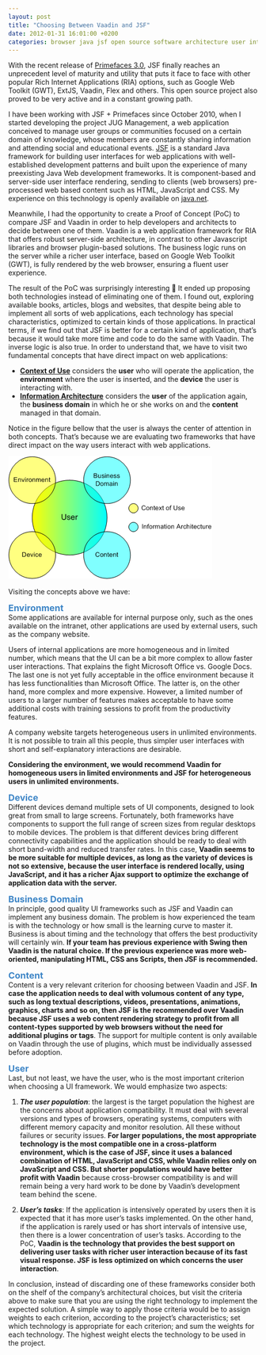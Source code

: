 ```yaml
---
layout: post
title: "Choosing Between Vaadin and JSF"
date: 2012-01-31 16:01:00 +0200
categories: browser java jsf open source software architecture user interface web
---
```


With the recent release of <a href="http://blog.primefaces.org/?p=1588" target="_blank">Primefaces 3.0</a>, JSF finally reaches an unprecedent level of maturity and utility that puts it face to face with other popular Rich Internet Applications (RIA) options, such as Google Web Toolkit (GWT), ExtJS, Vaadin, Flex and others. This open source project also proved to be very active and in a constant growing path.

I have been working with JSF + Primefaces since October 2010, when I started developing the project JUG Management, a web application conceived to manage user groups or communities focused on a certain domain of knowledge, whose members are constantly sharing information and attending social and educational events. <a href="http://www.oracle.com/technetwork/java/javaee/javaserverfaces-139869.html" target="_blank">JSF</a> is a standard Java framework for building user interfaces for web applications with well-established development patterns and built upon the experience of many preexisting Java Web development frameworks. It is component-based and server-side user interface rendering, sending to clients (web browsers) pre-processed web based content such as HTML, JavaScript and CSS. My experience on this technology is openly available on <a href="http://java.net/projects/cejug/sources/jug-management/show" target="_blank">java.net</a>.

Meanwhile, I had the opportunity to create a Proof of Concept (PoC) to compare JSF and Vaadin in order to help developers and architects to decide between one of them. Vaadin is a web application framework for RIA that offers robust server-side architecture, in contrast to other Javascript libraries and browser plugin-based solutions. The business logic runs on the server while a richer user interface, based on Google Web Toolkit (GWT), is fully rendered by the web browser, ensuring a fluent user experience.

The result of the PoC was surprisingly interesting 🙂 It ended up proposing both technologies instead of eliminating one of them. I found out, exploring available books, articles, blogs and websites, that despite being able to implement all sorts of web applications, each technology has special characteristics, optimized to certain kinds of those applications. In practical terms, if we find out that JSF is better for a certain kind of application, that’s because it would take more time and code to do the same with Vaadin. The inverse logic is also true. In order to understand that, we have to visit two fundamental concepts that have direct impact on web applications:

- <a href="http://citeseerx.ist.psu.edu/viewdoc/summary?doi=10.1.1.100.4512" target="_blank"><b>Context of Use</b></a> considers the <b>user</b> who will operate the application, the <b>environment</b> where the user is inserted, and the <b>device</b> the user is interacting with.
- <a href="http://shop.oreilly.com/product/9780596000356.do" target="_blank"><b>Information Architecture</b></a> considers the <b>user</b> of the application again, the <b>business domain</b> in which he or she works on and the <b>content</b> managed in that domain.

Notice in the figure bellow that the user is always the center of attention in both concepts. That’s because we are evaluating two frameworks that have direct impact on the way users interact with web applications.

![context-use-information-architecture.png](/images/posts/context-use-information-architecture.png)

Visiting the concepts above we have:

<b><span style="color: #3d85c6; font-size: large;">Environment</span></b><br/>Some applications are available for internal purpose only, such as the ones available on the intranet, other applications are used by external users, such as the company website.

Users of internal applications are more homogeneous and in limited number, which means that the UI can be a bit more complex to allow faster user interactions. That explains the fight Microsoft Office vs. Google Docs. The last one is not yet fully acceptable in the office environment because it has less functionalities than Microsoft Office. The latter is, on the other hand, more complex and more expensive. However, a limited number of users to a larger number of features makes acceptable to have some additional costs with training sessions to profit from the productivity features.

A company website targets heterogeneous users in unlimited environments. It is not possible to train all this people, thus simpler user interfaces with short and self-explanatory interactions are desirable.

<b>Considering the environment, we would recommend Vaadin for homogeneous users in limited environments and JSF for heterogeneous users in unlimited environments.</b>

<b><span style="background-color: white; color: #3d85c6; font-size: large;">Device</span></b><br/>Different devices demand multiple sets of UI components, designed to look great from small to large screens. Fortunately, both frameworks have components to support the full range of screen sizes from regular desktops to mobile devices. The problem is that different devices bring different connectivity capabilities and the application should be ready to deal with short band-width and reduced transfer rates. In this case, <b>Vaadin seems to be more suitable for multiple devices, as long as the variety of devices is not so extensive, because the user interface is rendered locally, using JavaScript, and it has a richer Ajax support to optimize the exchange of application data with the server.</b>

<b><span style="color: #3d85c6; font-size: large;">Business Domain</span></b><br/>In principle, good quality UI frameworks such as JSF and Vaadin can implement any business domain. The problem is how experienced the team is with the technology or how small is the learning curve to master it. Business is about timing and the technology that offers the best productivity will certainly win. <b>If your team has previous experience with Swing then Vaadin is the natural choice. If the previous experience was more web-oriented, manipulating HTML, CSS ans Scripts, then JSF is recommended.</b>

<b><span style="color: #3d85c6; font-size: large;">Content</span></b><br/>Content is a very relevant criterion for choosing between Vaadin and JSF. <b>In case the application needs to deal with volumous content of any type, such as long textual descriptions, videos, presentations, animations, graphics, charts and so on, then JSF is the recommended over Vaadin because JSF uses a web content rendering strategy to profit from all content-types supported by web browsers without the need for additional plugins or tags</b>. The support for multiple content is only available on Vaadin through the use of plugins, which must be individually assessed before adoption.

<span style="background-color: white; color: #3d85c6; font-size: large;"><b>User</b></span><br/>Last, but not least, we have the user, who is the most important criterion when choosing a UI framework. We would emphasize two aspects:

1. <i><b>The user population</b></i>: the largest is the target population the highest are the concerns about application compatibility. It must deal with several versions and types of browsers, operating systems, computers with different memory capacity and monitor resolution. All these without failures or security issues. <b>For larger populations, the most appropriate technology is the most compatible one in a cross-platform environment, which is the case of JSF, since it uses a balanced combination of HTML, JavaScript and CSS, while Vaadin relies only on JavaScript and CSS. But shorter populations would have better profit with Vaadin</b> because cross-browser compatibility is and will remain being a very hard work to be done by Vaadin’s development team behind the scene.

2. <i><b>User’s tasks</b></i>: If the application is intensively operated by users then it is expected that it has more user’s tasks implemented. On the other hand, if the application is rarely used or has short intervals of intensive use, then there is a lower concentration of user’s tasks. According to the PoC, <b>Vaadin is the technology that provides the best support on delivering user tasks with richer user interaction because of its fast visual response. JSF is less optimized on which concerns the user interaction</b>.

In conclusion, instead of discarding one of these frameworks consider both on the shelf of the company’s architectural choices, but visit the criteria above to make sure that you are using the right technology to implement the expected solution. A simple way to apply those criteria would be to assign weights to each criterion, according to the project’s characteristics; set which technology is appropriate for each criterion; and sum the weights for each technology. The highest weight elects the technology to be used in the project.
